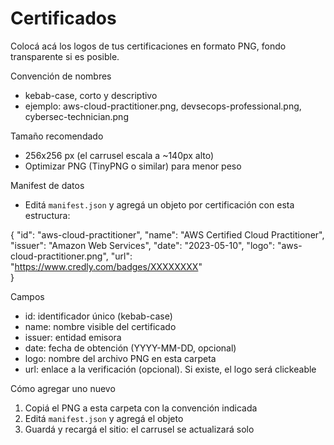 Certificados
============

Colocá acá los logos de tus certificaciones en formato PNG, fondo transparente si es posible.

Convención de nombres
- kebab-case, corto y descriptivo
- ejemplo: aws-cloud-practitioner.png, devsecops-professional.png, cybersec-technician.png

Tamaño recomendado
- 256x256 px (el carrusel escala a ~140px alto)
- Optimizar PNG (TinyPNG o similar) para menor peso

Manifest de datos
- Editá `manifest.json` y agregá un objeto por certificación con esta estructura:

{
  "id": "aws-cloud-practitioner",
  "name": "AWS Certified Cloud Practitioner",
  "issuer": "Amazon Web Services",
  "date": "2023-05-10",
  "logo": "aws-cloud-practitioner.png",
  "url": "https://www.credly.com/badges/XXXXXXXX"  
}

Campos
- id: identificador único (kebab-case)
- name: nombre visible del certificado
- issuer: entidad emisora
- date: fecha de obtención (YYYY-MM-DD, opcional)
- logo: nombre del archivo PNG en esta carpeta
- url: enlace a la verificación (opcional). Si existe, el logo será clickeable

Cómo agregar uno nuevo
1) Copiá el PNG a esta carpeta con la convención indicada
2) Editá `manifest.json` y agregá el objeto
3) Guardá y recargá el sitio: el carrusel se actualizará solo

